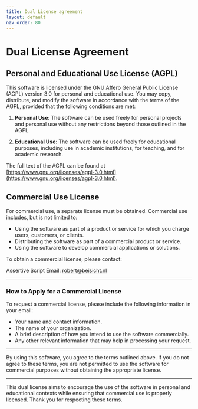 ```yaml
---
title: Dual License agreement
layout: default
nav_order: 80
---
```

# Dual License Agreement

## Personal and Educational Use License (AGPL)

This software is licensed under the GNU Affero General Public License (AGPL) version 3.0 for personal and educational use. You may copy, distribute, and modify the software in accordance with the terms of the AGPL, provided that the following conditions are met:

1. **Personal Use**: The software can be used freely for personal projects and personal use without any restrictions beyond those outlined in the AGPL.

2. **Educational Use**: The software can be used freely for educational purposes, including use in academic institutions, for teaching, and for academic research.

The full text of the AGPL can be found at [https://www.gnu.org/licenses/agpl-3.0.html](https://www.gnu.org/licenses/agpl-3.0.html).

## Commercial Use License

For commercial use, a separate license must be obtained. Commercial use includes, but is not limited to:

- Using the software as part of a product or service for which you charge users, customers, or clients.
- Distributing the software as part of a commercial product or service.
- Using the software to develop commercial applications or solutions.

To obtain a commercial license, please contact:

Assertive Script
Email: [robert@beisicht.nl](mailto:robert@beisicht.nl)

---

### How to Apply for a Commercial License

To request a commercial license, please include the following information in your email:

- Your name and contact information.
- The name of your organization.
- A brief description of how you intend to use the software commercially.
- Any other relevant information that may help in processing your request.

---

By using this software, you agree to the terms outlined above. If you do not agree to these terms, you are not permitted to use the software for commercial purposes without obtaining the appropriate license.

---

This dual license aims to encourage the use of the software in personal and educational contexts while ensuring that commercial use is properly licensed. Thank you for respecting these terms.
